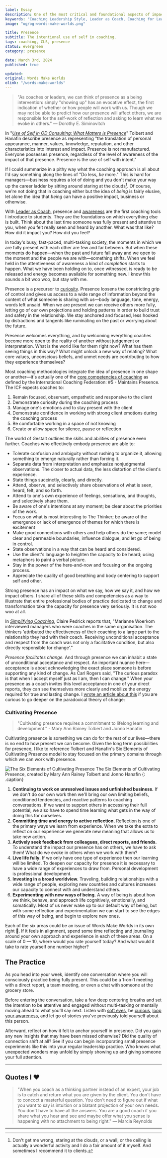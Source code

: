 ```yaml
---
label: Essay
description: One of the most critical and foundational aspects of impactful coaching is presence - the intentional use of self.
keywords: "Coaching Leadership Style, Leader as Coach, Coaching for Leaders, Manager as Coach"
image: "og/og-words-make-worlds.png"

title: Presence
subtitle: The intentional use of self in coaching.
tags: coaching, CLS, presence
status: evergreen
category: presence

date: March 3rd, 2024
published: true

updated:
original: Words Make Worlds
olink: "/words-make-worlds"
---
```


> "As coaches or leaders, we can think of presence as a being intervention: simply "showing up" has an evocative effect, the first indication of whether or how people will work with us. Though we may not be able to predict how our presence will affect others, we are responsible for the self-work of reflection and asking to learn what we evoke in others." &mdash; Dorothy E. Siminovitch

In "_[Use of Self in OD Consulting: What Matters is Presence](https://maraineyassociates.com/wp-content/uploads/2015/12/UseofSelf-Presence.pdf)_" Tolbert and Hanafin describe presence as representing "the translation of personal appearance, manner, values, knowledge, reputation, and other characteristics into interest and impact. Presence is not manufactured. Everyone possesses presence, regardless of the level of awareness of the impact of that presence. Presence is the use of self with intent."

If I could summarize in a pithy way what the coaching approach is all about I'd say something along the lines of "Do less, _be_ more." This is hard for managers&mdash;business requires a lot of doing and you don't make your way up the career ladder by sitting around staring at the clouds[^1]. Of course, we're not doing that in coaching either but the idea of _being_ is fairly elusive, let alone the idea that _being_ can have a positive impact, business or otherwise.

With [Leader as Coach](https://maven.com/andrea-mignolo/leader-as-coach), presence and [awareness](https://methodandmatter.com/writing/essays/the-loop-of-awareness) are the first coaching tools I introduce to students. They are the foundations on which everything else is built. Think about the last time someone was fully present and attentive to you, when you felt really seen and heard by another. What was that like? How did it impact you? How did you feel?

In today's busy, fast-paced, multi-tasking society, the moments in which we are fully present with each other are few and far between. But when these moments do happen&mdash;when the past and future fall away and we open to the moment and the people we are with&mdash;something shifts. When we feel held in the attentiveness of awareness a kind of _completion_ starts to happen. What we have been holding on to, once witnessed, is ready to be released and energy becomes available for something new. I know this sounds a bit woo woo, but stay with me.

Presence is a precursor to [curiosity](https://methodandmatter.com/writing/essays/curiosity). Presence loosens the constricting grip of control and gives us access to a wide range of information beyond the content of what someone is sharing with us&mdash;body language, tone, energy, words left unsaid. When we are present we can receive others more fully, letting go of our own projections and holding patterns in order to build trust and safety in the relationship. We stay anchored and focused, less hooked by distractions and tangents like ruminating on the past or worrying about the future.

Presence welcomes everything, and by welcoming everything coaches become more open to the reality of another without judgement or interpretation. What is the world like for them right now? What has them seeing things in this way? What  might unlock a new way of relating? What core values, unconscious beliefs, and unmet needs are contributing to how they experience themselves?

Most coaching methodologies integrate the idea of presence in one shape or another&mdash;it's actually one of the [core competencies of coaching](https://coachingfederation.org/app/uploads/2021/03/ICF-Core-Competencies-updated.pdf) as defined by the International Coaching Federation: #5 - Maintains Presence. The ICF expects coaches to:

1. Remain focused, observant, empathetic and responsive to the client
2. Demonstrate curiosity during the coaching process
3. Manage one's emotions and to stay present with the client
4. Demonstrate confidence in working with strong client emotions during the coaching process
5. Be comfortable working in a space of not knowing
6. Create or allow space for silence, pause or reflection

The world of Gestalt outlines the skills and abilities of presence even further. Coaches who effectively embody presence are able to:

- Tolerate confusion and ambiguity without rushing to organize it, allowing something to emerge naturally rather than forcing it.
- Separate data from interpretation and emphasize nonjudgmental observations. The closer to actual data, the less distortion of the client's experience.
- State things succinctly, clearly, and directly.
- Attend, observe, and selectively share observations of what is seen, heard, felt, and so forth.
- Attend to one's own experience of feelings, sensations, and thoughts, and selectively share them.
- Be aware of one's intentions at any moment; be clear about the priorities of the work.
- Focus on what is most interesting to The Thinker; be aware of the emergence or lack of emergence of themes for which there is excitement
- Make good connections with others and help others do the same; model clear and permeable boundaries, inﬂuence dialogue, and let go of being in control.
- State observations in a way that can be heard and considered.
- Use the client's language to heighten the capacity to be heard; using metaphors to paint a verbal picture.
- Stay in the power of the here-and-now and focusing on the ongoing process.
- Appreciate the quality of good breathing and body centering to support self and other.

Strong presence has an impact on what we say, how we say it, and how we impact others. I share all of these skills and competencies as a way to illustrate that entire professional bodies of practice dedicated to change and transformation take the capacity for presence very seriously. It is not woo woo at all.  

In [_Simplifying Coaching_](https://bookshop.org/p/books/simplifying-coaching-how-to-have-more-transformational-conversations-by-doing-less-claire-pedrick/15769790?ean=9780335249077), Claire Pedrick reports that, "Marianne Woerkom interviewed managers who were coaches in the same organisation. The thinkers 'attributed the effectiveness of their coaching to a large part to the relationship they had with their coach. Receiving unconditional acceptance and respect from the coach was not only a facilitative condition, but also directly responsible for change'."

_Presence facilitates change._ And through presence we can inhabit a state of unconditional acceptance and respect. An important nuance here&mdash;acceptance is about acknowledging the exact place someone is before supporting any kind of change. As Carl Rogers said, "The curious paradox is that when I accept myself just as I am, then I can change." When your presence as a coach invites this level acceptance in one of your direct reports, they can see themselves more clearly and mobilize the energy required for true and lasting change. I [wrote an article about this](https://methodandmatter.com/writing/guides/building-a-relationship-with-change/) if you are curious to go deeper on the paradoxical theory of change:

### Cultivating Presence
> "Cultivating presence requires a commitment to lifelong learning and development." - Mary Ann Rainey Tolbert and Jonno Hanafin

Cultivating presence is something we can do for the rest of our lives&mdash;there is no end to how present we can become. Given the long term possibilities for presence, I like to reference Tolbert and Hanafin's Six Elements of Cultivating Presence model to stay focused on the primary domains through which we can work with presence.

![The Six Elements of Cultivating Presence](images/wmw/six-elements-of-presence.png)
The Six Elements of Cultivating Presence, created by Mary Ann Rainey Tolbert and Jonno Hanafin
{: .caption}

1. **Continuing to work on unresolved issues and unfinished business.** If we don't do our own work then we'll bring our own limiting beliefs, conditioned tendencies, and reactive patterns to coaching conversations. If we want to support others in accessing their full potential, we also have to spend time learning what gets in the way of doing this for ourselves.
2. **Committing time and energy to active reflection.** Reflection is one of the primary ways we learn from experience. When we take the extra to reflect on our experience we generate new meaning that allows us to take new action.
3. **Actively seek feedback from colleagues, direct reports, and friends.** To understand the impact our presence has on others, we have to ask them! What do we evoke in others when we work with them?
4. **Live life fully.** If we only have one type of experience then our learning will be limited. To deepen our capacity for presence it is necessary to have a wide range of experiences to draw from. Personal development is professional development.
5. **Investing in a broad worldview.** Traveling, building relationships with a wide range of people, exploring new countries and cultures increases our capacity to connect with and understand others.
6. **Experimenting with new ways of being.** A way of being is about how we think, behave, and approach life cognitively, emotionally, and somatically. Most of us never wake up to our default way of being, but with some reflection and experimentation we can start to see the edges of this way of being, and begin to explore new ones.

Each of the six areas could be an issue of Words Make Worlds in its own right 🧐. If it feels in alignment, spend some time reflecting and journaling around your own approach and experience in each of these areas. On a scale of 0 &mdash; 10, where would you rate yourself today? And what would it take to rate yourself one number higher?

## The Practice
As you head into your week, identify one conversation  where you will consciously practice being fully present. This could be a 1-on-1 meeting with a direct report, a team meeting, or even a chat with someone at the grocery store.

Before entering the conversation, take a few deep centering breaths and set the intention to be attentive and engaged without multi-tasking or mentally moving ahead to what you'll say next. Listen with [soft eyes](https://methodandmatter.com/writing/essays/soft-eyes), be [curious](https://methodandmatter.com/writing/essays/curiosity), [loop your awareness](https://methodandmatter.com/writing/essays/the-loop-of-awareness), and let go of stories you've previously told yourself about this person.

Afterward, reflect on how it felt to anchor yourself in presence. Did you gain any new insights that may have been missed otherwise? Did the quality of connection shift at all? See if you can begin incorporating small presence experiments like this into your regular leadership practice. Who knows what unexpected wonders may unfold by simply showing up and giving someone your full attention.

---

## Quotes I ❤️
> "When you coach as a thinking partner instead of an expert, your job is to catch and return what you are given by the client. You don't have to concoct a masterful question. You don't need to figure out if what you want to say is intuition or a blatant projection of your own needs. You don't have to have all the answers. You are a good coach if you share what you hear and see and maybe offer what you sense is happening with no attachment to being right." &mdash; Marcia Reynolds

---

[^1]:	Don't get me wrong, staring at the clouds, or a wall, or the ceiling is actually a wonderful activity and I do a fair amount of it myself. And sometimes I recommend it to clients.
